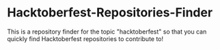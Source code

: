 # Hacktoberfest-Repositories-Finder
This is a repository finder for the topic "hacktoberfest" so that you can quickly find Hacktoberfest repositories to contribute to!
